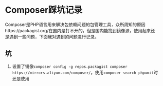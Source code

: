 # Composer踩坑记录

Composer是PHP语言用来解决包依赖问题的包管理工具，众所周知的原因https://packagist.org/在国内是打不开的，但是国内能找到镜像源，使用起来还是遇到一些问题，下面我对遇到的问题进行记录。

## 坑
1. 设置了镜像`composer config -g repos.packagist composer https://mirrors.aliyun.com/composer/`，使用`composer search phpunit`时还是使用
